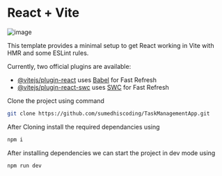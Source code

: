 # React + Vite
![image](https://github.com/sumedhiscoding/TaskManagementApp/assets/66994315/da455c32-7eda-4a96-83cd-2f411205f3e5)

This template provides a minimal setup to get React working in Vite with HMR and some ESLint rules.

Currently, two official plugins are available:

- [@vitejs/plugin-react](https://github.com/vitejs/vite-plugin-react/blob/main/packages/plugin-react/README.md) uses [Babel](https://babeljs.io/) for Fast Refresh
- [@vitejs/plugin-react-swc](https://github.com/vitejs/vite-plugin-react-swc) uses [SWC](https://swc.rs/) for Fast Refresh

Clone the project using command

```bash
git clone https://github.com/sumedhiscoding/TaskManagementApp.git
```

After Cloning install the required dependancies using

```bash
npm i

```

After installing dependencies we can start the project in dev mode using

```bash
npm run dev
```

